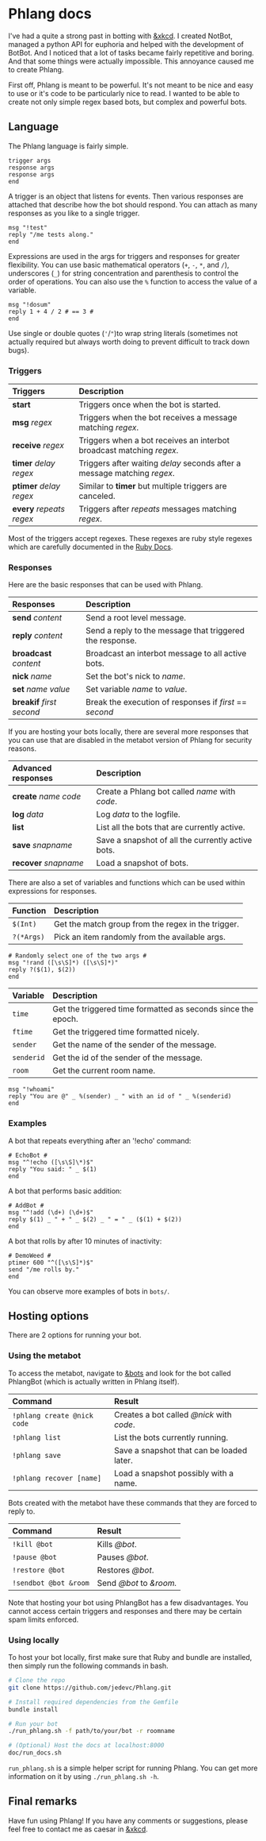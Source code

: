 # Phlang docs

I've had a quite a strong past in botting with
[&xkcd](https://euphoria.io/room/xkcd). I created NotBot, managed a python API
for euphoria and helped with the development of BotBot. And I noticed that a lot
of tasks became fairly repetitive and boring. And that some things were actually
impossible. This annoyance caused me to create Phlang.

First off, Phlang is meant to be powerful. It's not meant to be nice and easy to
use or it's code to be particularly nice to read. I wanted to be able to create
not only simple regex based bots, but complex and powerful bots.

## Language

The Phlang language is fairly simple.

```
trigger args
response args
response args
end
```

A trigger is an object that listens for events. Then various responses
are attached that describe how the bot should respond. You can attach as many
responses as you like to a single trigger.

```
msg "!test"
reply "/me tests along."
end
```

Expressions are used in the args for triggers and responses for greater
flexibility. You can use basic mathematical operators (```+```, ```-```,
```*```, and ```/```), underscores (```_```) for string concentration and
parenthesis to control the order of operations. You can also use the ```%```
function to access the value of a variable.

```
msg "!dosum"
reply 1 + 4 / 2 # == 3 #
end
```

Use single or double quotes (```'```/```"```)to wrap string literals (sometimes
not actually required but always worth doing to prevent difficult to track down
bugs).

### Triggers

| Triggers                    | Description                                                              |
| :-------------------------- | :----------------------------------------------------------------------- |
| __start__                   | Triggers once when the bot is started.                                   |
| __msg__ _regex_             | Triggers when the bot receives a message matching _regex_.               |
| __receive__ _regex_         | Triggers when a bot receives an interbot broadcast matching _regex_.     |
| __timer__ _delay_ _regex_   | Triggers after waiting _delay_ seconds after a message matching _regex_. |
| __ptimer__ _delay_ _regex_  | Similar to __timer__ but multiple triggers are canceled.                 |
| __every__ _repeats_ _regex_ | Triggers after _repeats_ messages matching _regex_.                      |

Most of the triggers accept regexes. These regexes are ruby style regexes which
are carefully documented in the [Ruby Docs](http://ruby-doc.org/core/Regexp.html).

### Responses

Here are the basic responses that can be used with Phlang.

| Responses                    | Description                                              |
| :--------------------------- | :------------------------------------------------------- |
| __send__ _content_           | Send a root level message.                               |
| __reply__ _content_          | Send a reply to the message that triggered the response. |
| __broadcast__ _content_      | Broadcast an interbot message to all active bots.        |
| __nick__ _name_              | Set the bot's nick to _name_.                            |
| __set__ _name_ _value_       | Set variable _name_ to _value_.                          |
| __breakif__ _first_ _second_ | Break the execution of responses if _first_ == _second_  |

If you are hosting your bots locally, there are several more responses that you
can use that are disabled in the metabot version of Phlang for security reasons.

| Advanced responses       | Description                                       |
| :----------------------- | :------------------------------------------------ |
| __create__ _name_ _code_ | Create a Phlang bot called _name_ with _code_.    |
| __log__ _data_           | Log _data_ to the logfile.                        |
| __list__                 | List all the bots that are currently active.      |
| __save__ _snapname_      | Save a snapshot of all the currently active bots. |
| __recover__ _snapname_   | Load a snapshot of bots.                          |

There are also a set of variables and functions which can be used within
expressions for responses.

| Function       | Description                                        |
| :------------- | :------------------------------------------------- |
| ```$(Int)```   | Get the match group from the regex in the trigger. |
| ```?(*Args)``` | Pick an item randomly from the available args.     |

```
# Randomly select one of the two args #
msg "!rand ([\s\S]*) ([\s\S]*)"
reply ?($(1), $(2))
end
```

| Variable       | Description                                                  |
| :------------- | :----------------------------------------------------------- |
| ```time```     | Get the triggered time formatted as seconds since the epoch. |
| ```ftime```    | Get the triggered time formatted nicely.                     |
| ```sender```   | Get the name of the sender of the message.                   |
| ```senderid``` | Get the id of the sender of the message.                     |
| ```room```     | Get the current room name.                                   |

```
msg "!whoami"
reply "You are @" _ %(sender) _ " with an id of " _ %(senderid)
end
```

### Examples

A bot that repeats everything after an '!echo' command:
```
# EchoBot #
msg "^!echo ([\s\S]\*)$"
reply "You said: " _ $(1)
end
```

A bot that performs basic addition:
```
# AddBot #
msg "^!add (\d+) (\d+)$"
reply $(1) _ " + " _ $(2) _ " = " _ ($(1) + $(2))
end
```

A bot that rolls by after 10 minutes of inactivity:
```
# DemoWeed #
ptimer 600 "^([\s\S]*)$"
send "/me rolls by."
end
```

You can observe more examples of bots in ```bots/```.

## Hosting options

There are 2 options for running your bot.

### Using the metabot

To access the metabot, navigate to [&bots](euphoria.io/room/bots) and look for
the bot called PhlangBot (which is actually written in Phlang itself).

| Command                         | Result                                    |
| :------------------------------ | :---------------------------------------- |
| ```!phlang create @nick code``` | Creates a bot called _@nick_ with _code_. |
| ```!phlang list```              | List the bots currently running.          |
| ```!phlang save```              | Save a snapshot that can be loaded later. |
| ```!phlang recover [name]```    | Load a snapshot possibly with a name.     |

Bots created with the metabot have these commands that they are forced to reply
to.

| Command                         | Result                                    |
| :------------------------------ | :---------------------------------------- |
| ```!kill @bot```                | Kills _@bot_.                             |
| ```!pause @bot```               | Pauses _@bot_.                            |
| ```!restore @bot```             | Restores _@bot_.                          |
| ```!sendbot @bot &room```       | Send _@bot_ to _&room._                   |

Note that hosting your bot using PhlangBot has a few disadvantages. You cannot
access certain triggers and responses and there may be certain spam limits
enforced.

### Using locally

To host your bot locally, first make sure that Ruby and bundle are installed,
then simply run the following commands in bash.

```bash
# Clone the repo
git clone https://github.com/jedevc/Phlang.git

# Install required dependencies from the Gemfile
bundle install

# Run your bot
./run_phlang.sh -f path/to/your/bot -r roomname

# (Optional) Host the docs at localhost:8000
doc/run_docs.sh
```

```run_phlang.sh``` is a simple helper script for running Phlang. You can get
more information on it by using ```./run_phlang.sh -h```.

## Final remarks

Have fun using Phlang! If you have any comments or suggestions, please feel free
to contact me as caesar in [&xkcd](euphoria.io/room/xkcd).
